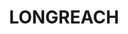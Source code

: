 ---
lastmod: '2025-04-06T06:05:20+00:00'
latitude: -34.87074481
layout: suburb
longitude: 150.5279461
postcode: '2540'
state: NSW
title: LONGREACH
url: /nsw/longreach/
---